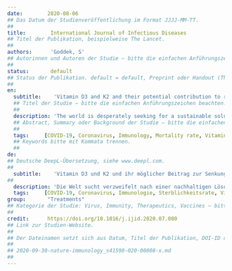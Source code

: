 ```yaml
---
date:        2020-08-06
## Das Datum der Studienveröffentlichung im Format JJJJ-MM-TT.
##
title:        International Journal of Infectious Diseases 
## Titel der Publikation, beispielweise The Lancet.
##
authors:      'Goddek, S'
## Autorinnen und Autoren der Studie – bitte die einfachen Anführungszeichen beachten!
##
status:       default
## Status der Publikation. default = default, Preprint oder Handout (Thesenpapier)
##
en:
  subtitle:    'Vitamin D3 and K2 and their potential contribution to reducing the COVID-19 mortality rate'
  ## Titel der Studie – bitte die einfachen Anführungszeichen beachten!
  ##
  description: 'The world is desperately seeking for a sustainable solution to combat the coronavirus strain SARS-CoV-2 (COVID-19). Recent research indicated that optimizing Vitamin D blood levels could offer a solution approach that promises a heavily reduced fatality rate as well as solving the public health problem of counteracting the general vitamin D deficiency. This paper dived into the immunoregulatory effects of supplementing Vitamin D3 by elaborating a causal loop diagram. Together with D3, vitamin K2 and magnesium should be supplemented to prevent long-term health risks. Follow up clinical randomized trials are required to verify the current circumstantial evidence.'
  ## Abstract, Summary oder Background der Studie – bitte die einfachen Anführungszeichen beachten!
  ##
  tags:     [COVID-19, Coronavirus, Immunology, Mortality rate, Vitamin D]
  ## Keywords bitte mit Kommata trennen.
  ##
de: 
## Deutsche DeepL-Übersetzung, siehe www.deepl.com.
##
  subtitle:    'Vitamin D3 und K2 und ihr möglicher Beitrag zur Senkung der COVID-19-Sterblichkeitsrate'
##
  description: 'Die Welt sucht verzweifelt nach einer nachhaltigen Lösung zur Bekämpfung des Coronavirus-Stammes SARS-CoV-2 (COVID-19). Jüngste Forschungsergebnisse deuten darauf hin, dass die Optimierung des Vitamin-D-Blutspiegels einen Lösungsansatz bieten könnte, der eine stark reduzierte Sterblichkeitsrate verspricht und gleichzeitig das Problem der öffentlichen Gesundheit löst, dem allgemeinen Vitamin-D-Mangel entgegenzuwirken. In diesem Beitrag wurden die immunregulatorischen Auswirkungen einer Vitamin-D3-Supplementierung anhand eines Kausalverlaufs untersucht. Zusammen mit D3 sollten Vitamin K2 und Magnesium supplementiert werden, um langfristige Gesundheitsrisiken zu vermeiden. Klinische randomisierte Folgestudien sind erforderlich, um die derzeitigen Indizien zu verifizieren.'
  tags:     [COVID-19, Coronavirus, Immunologie, Sterblichkeitsrate, Vitamin D]
group:       "Treatments"
## Kategorie der Studie: Virus, Immunity, Therapeutics, Vaccines – bitte die Anführungszeichen beachten!
##
credit:      https://doi.org/10.1016/j.ijid.2020.07.080
## Link zur Studien-Website.
##
## Der Dateinamen setzt sich aus Datum, Titel der Publikation, DOI-ID der Studie (nach dem letzten Slash) und der Dateiendung zusammen. Bitte den Unterstrich vor der DOI-ID beachten!
##
## 2020-09-30-nature-immunology_s41590-020-00808-x.md
##
---
```

<object data="{{ page.link }}" style='height:calc(100vh - 400px); width: 100%' type='application/pdf'></object>
